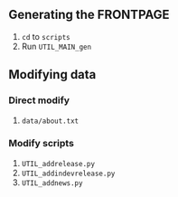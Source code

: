 ## Generating the FRONTPAGE
1. `cd` to `scripts`
2. Run `UTIL_MAIN_gen`

## Modifying data
### Direct modify
1. `data/about.txt`

### Modify scripts
1. `UTIL_addrelease.py`
2. `UTIL_addindevrelease.py`
3. `UTIL_addnews.py`